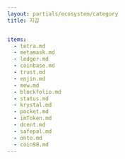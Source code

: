```yaml
---
layout: partials/ecosystem/category
title: 지갑


items:
  - tetra.md
  - metamask.md
  - ledger.md
  - coinbase.md
  - trust.md
  - enjin.md
  - mew.md
  - blockfolio.md
  - status.md
  - krystal.md
  - pocket.md
  - imToken.md
  - dcent.md
  - safepal.md
  - onto.md
  - coin98.md
---
```


